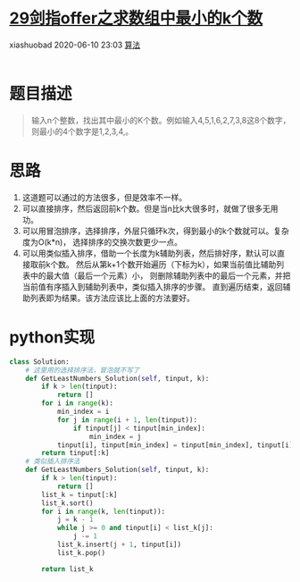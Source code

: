 <div class="blog-article">
    <h1><a href="p.html?p=\算法\29剑指offer之求数组中最小的k个数" class="title">29剑指offer之求数组中最小的k个数</a></h1>
    <span class="author">xiashuobad</span>
    <span class="time">2020-06-10 23:03</span>
    <span><a href="tags.html?t=算法" class="tag">算法</a></span>
    </div>
<br/>

# 题目描述
> 输入n个整数，找出其中最小的K个数。例如输入4,5,1,6,2,7,3,8这8个数字，
> 则最小的4个数字是1,2,3,4,。

# 思路
1. 这道题可以通过的方法很多，但是效率不一样。
2. 可以直接排序，然后返回前k个数。但是当n比k大很多时，就做了很多无用功。
3. 可以用冒泡排序，选择排序，外层只循环k次，得到最小的k个数就可以。复杂度为O(k*n)，
选择排序的交换次数更少一点。
4. 可以用类似插入排序，借助一个长度为k辅助列表，然后排好序，默认可以直接取前k个数。
然后从第k+1个数开始遍历（下标为k），如果当前值比辅助列表中的最大值（最后一个元素）小，
则删除辅助列表中的最后一个元素，并把当前值有序插入到辅助列表中，类似插入排序的步骤。
直到遍历结束，返回辅助列表即为结果。该方法应该比上面的方法要好。

# python实现

```python
class Solution:
    # 这里用的选择排序法，冒泡就不写了
    def GetLeastNumbers_Solution(self, tinput, k):
        if k > len(tinput):
            return []
        for i in range(k):
            min_index = i
            for j in range(i + 1, len(tinput)):
                if tinput[j] < tinput[min_index]:
                    min_index = j
            tinput[i], tinput[min_index] = tinput[min_index], tinput[i]
        return tinput[:k]
    # 类似插入排序法
    def GetLeastNumbers_Solution(self, tinput, k):
        if k > len(tinput):
            return []
        list_k = tinput[:k]
        list_k.sort()
        for i in range(k, len(tinput)):
            j = k - 1
            while j >= 0 and tinput[i] < list_k[j]:
                j -= 1
            list_k.insert(j + 1, tinput[i])
            list_k.pop()

        return list_k    
```